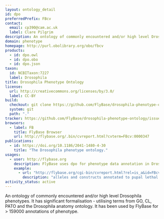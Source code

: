 ```yaml
---
layout: ontology_detail
id: dpo
preferredPrefix: FBcv
contact:
  email: cp390@cam.ac.uk
  label: Clare Pilgrim
description: An ontology of commonly encountered and/or high level Drosophila phenotypes.
domain: phenotype
homepage: http://purl.obolibrary.org/obo/fbcv
products:
  - id: dpo.owl
  - id: dpo.obo
  - id: dpo.json
taxon:
  id: NCBITaxon:7227
  label: Drosophila
title: Drosophila Phenotype Ontology
license:
  url: http://creativecommons.org/licenses/by/3.0/
  label: CC-BY
build:
  checkout: git clone https://github.com/FlyBase/drosophila-phenotype-ontolog.git
  system: git
  path: "."
tracker: https://github.com/FlyBase/drosophila-phenotype-ontology/issues
browsers:
  - label: FB
    title: FlyBase Browser
    url: http://flybase.org/.bin/cvreport.html?cvterm=FBcv:0000347
publications:
  - id: https://doi.org/10.1186/2041-1480-4-30
    title: "The Drosophila phenotype ontology."
usages:
  - user: http://flybase.org
    description: FlyBase uses dpo for phenotype data annotation in Drosophila
    example:
      - url: "http://flybase.org/cgi-bin/cvreport.html?rel=is_a&id=FBcv:0002030"
        description: "alleles and constructs annotated to pupal lethal in FlyBase"
activity_status: active
---
```


An ontology of commonly encountered and/or high level Drosophila phenotypes.  It has significant formalisation - utilising terms from GO, CL, PATO and the Drosophila anatomy ontology.  It has been used by FlyBase for > 159000 annotations of phenotype.
